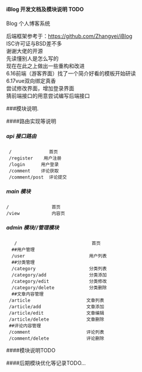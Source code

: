 
#### iBlog 开发文档及模块说明 TODO

Blog 个人博客系统

后端框架参考于：https://github.com/Zhangyei/iBlog  
ISC许可证与BSD差不多  
谢谢大佬的开源  
先读懂别人是怎么写的  
现在在此之上做出一些重构和改进  
6.16前端（游客界面）找了一个简介好看的模板开始研读  
6.17vue双向绑定真香  
	尝试修改界面，增加登录界面    
	猜前端接口的用意尝试编写后端接口  

###模块说明.

####路由实现等说明

##### api 接口路由
	 / 				首页
  	 /register    用户注册
 	 /login      用户登录
 	 /comment    评论获取
	 /comment/post  评论提交
	 
	 
##### main 模块
	/                首页
 	/view            内容页


##### admin 模块//管理模块
	   /                            首页
	  ##用户管理
	  /user                        用户列表
	  ##分类管理
 	  /category                    分类列表
 	  /category/add                分类添加
 	  /category/edit               分类修改
 	  /category/delete             分类删除
 	  ##文章内容管理
     /article                     文章列表
     /article/add                 文章添加
     /article/edit                文章编辑
     /article/delete              文章删除
     ##评论内容管理
     /comment                     评论列表
     /comment/delete              评论删除
     
     
     
  ####模块说明TODO
  
  
  ####后期模块优化等记录TODO...


